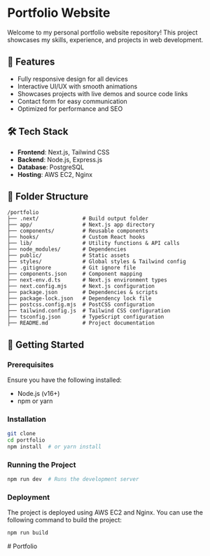 # Portfolio Website

Welcome to my personal portfolio website repository! This project showcases my skills, experience, and projects in web development.

## 🚀 Features
- Fully responsive design for all devices
- Interactive UI/UX with smooth animations
- Showcases projects with live demos and source code links
- Contact form for easy communication
- Optimized for performance and SEO

## 🛠 Tech Stack
- **Frontend**: Next.js, Tailwind CSS
- **Backend**: Node.js, Express.js
- **Database**: PostgreSQL
- **Hosting**: AWS EC2, Nginx

## 📂 Folder Structure
```
/portfolio
├── .next/              # Build output folder
├── app/                # Next.js app directory
├── components/         # Reusable components
├── hooks/              # Custom React hooks
├── lib/                # Utility functions & API calls
├── node_modules/       # Dependencies
├── public/             # Static assets
├── styles/             # Global styles & Tailwind config
├── .gitignore          # Git ignore file
├── components.json     # Component mapping
├── next-env.d.ts       # Next.js environment types
├── next.config.mjs     # Next.js configuration
├── package.json        # Dependencies & scripts
├── package-lock.json   # Dependency lock file
├── postcss.config.mjs  # PostCSS configuration
├── tailwind.config.js  # Tailwind CSS configuration
├── tsconfig.json       # TypeScript configuration
├── README.md           # Project documentation
```

## 🚀 Getting Started
### Prerequisites
Ensure you have the following installed:
- Node.js (v16+)
- npm or yarn

### Installation
```sh
git clone
cd portfolio
npm install  # or yarn install
```

### Running the Project
```sh
npm run dev  # Runs the development server
```

### Deployment
The project is deployed using AWS EC2 and Nginx. You can use the following command to build the project:
```sh
npm run build
```



#   P o r t f o l i o 
 
 
